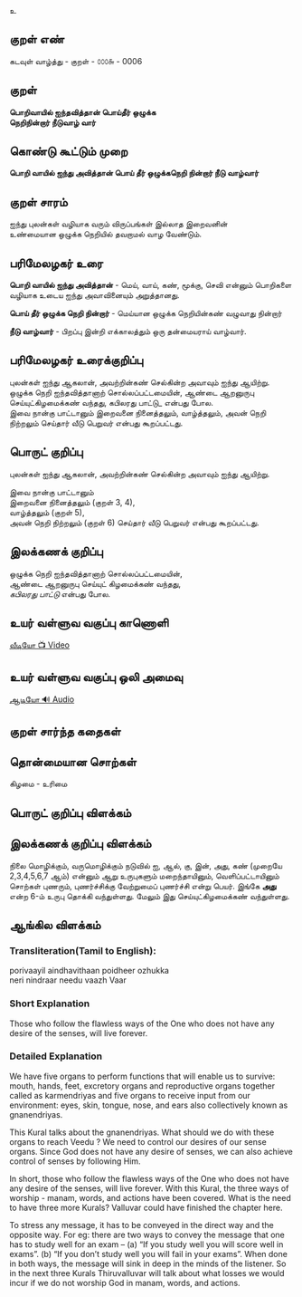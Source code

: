 உ

## குறள் எண்

கடவுள் வாழ்த்து - குறள் - ௦௦௦௬ - 0006

## குறள் 

**பொறிவாயில் ஐந்தவித்தான் பொய்தீர் ஒழுக்க**  
**நெறிநின்றார் நீடுவாழ் வார்**  

## கொண்டு கூட்டும் முறை

**பொறி வாயில் ஐந்து அவித்தான் பொய் தீர் ஒழுக்கநெறி நின்றார் நீடு வாழ்வார்**  

## குறள் சாரம்  

ஐந்து புலன்கள் வழியாக வரும் விருப்பங்கள் இல்லாத இறைவனின்  
உண்மையான ஒழுக்க நெறியில் தவறாமல் வாழ வேண்டும்.  


## பரிமேலழகர் உரை

**பொறி வாயில் ஐந்து அவித்தான்** - மெய், வாய், கண், மூக்கு, செவி என்னும் பொறிகளை வழியாக உடைய ஐந்து அவாவினையும் அறுத்தானது.  

**பொய் தீர் ஒழுக்க நெறி நின்றார்** - மெய்யான ஒழுக்க நெறியின்கண் வழுவாது நின்றார்  

**நீடு வாழ்வார்** - பிறப்பு இன்றி எக்காலத்தும் ஒரு தன்மையராய் வாழ்வார்.


## பரிமேலழகர் உரைக்குறிப்பு 

புலன்கள் ஐந்து ஆகலான், அவற்றின்கண் செல்கின்ற அவாவும் ஐந்து ஆயிற்று.  
ஒழுக்க நெறி ஐந்தவித்தானாற் சொல்லப்பட்டமையின், ஆண்டை ஆறனுருபு செய்யுட்கிழமைக்கண் வந்தது, கபிலரது பாட்டு_  என்பது போல.  
இவை நான்கு பாட்டானும் இறைவனை நினைத்தலும், வாழ்த்தலும், அவன் நெறி நிற்றலும் செய்தார் வீடு பெறுவர் என்பது  கூறப்பட்டது.


## பொருட் குறிப்பு 

புலன்கள் ஐந்து ஆகலான், அவற்றின்கண் செல்கின்ற அவாவும் ஐந்து ஆயிற்று.  

இவை நான்கு பாட்டானும்  
இறைவனை நினைத்தலும் (குறள் 3, 4),  
வாழ்த்தலும் (குறள் 5),  
அவன் நெறி நிற்றலும் (குறள் 6) செய்தார் வீடு பெறுவர் என்பது  கூறப்பட்டது. 

## இலக்கணக் குறிப்பு  

ஒழுக்க நெறி ஐந்தவித்தானாற் சொல்லப்பட்டமையின்,  
ஆண்டை ஆறனுருபு செய்யுட் கிழமைக்கண் வந்தது,  
_கபிலரது பாட்டு_  என்பது போல.  

   


## உயர் வள்ளுவ வகுப்பு காணொளி

[ வீடியோ 📺 Video ](https://youtu.be/2lxbGQYQN-0)

## உயர் வள்ளுவ வகுப்பு ஒலி அமைவு 

[ ஆடியோ 🔊 Audio ](https://drive.google.com/open?id=1VUvlclOEbiQGeR5FdfzU9_9AsCo7IBNi)

## குறள் சார்ந்த கதைகள் 


## தொன்மையான சொற்கள்  

கிழமை - உரிமை

##  பொருட் குறிப்பு விளக்கம்


## இலக்கணக் குறிப்பு விளக்கம்  

நிலை மொழிக்கும், வருமொழிக்கும் நடுவில் ஐ, ஆல், கு, இன், அது, கண் (முறையே 2,3,4,5,6,7 ஆம்) என்னும் ஆறு உருபுகளும் மறைந்தாயினும், வெளிப்பட்டாயினும் சொற்கள் புணரும், புணர்ச்சிக்கு வேற்றுமைப் புணர்ச்சி என்று பெயர். இங்கே **அது** என்ற 6-ம் உருபு தொக்கி வந்துள்ளது. மேலும் இது செய்யுட்கிழமைக்கண் வந்துள்ளது.  



## ஆங்கில விளக்கம்

### Transliteration(Tamil to English):
porivaayil aindhavithaan poidheer ozhukka  
neri nindraar needu vaazh Vaar  

### Short Explanation
Those who follow the flawless ways of the One who does not have any desire of the senses, will live forever.

### Detailed Explanation  
We have five organs to perform functions that will enable us to survive: mouth, hands, feet, excretory organs and reproductive organs together called as karmendriyas and five organs to receive input from our environment: eyes, skin, tongue, nose, and ears also collectively known as gnanendriyas.  

This Kural talks about the gnanendriyas. What should we do with these organs to reach Veedu ? We need to control our desires of our sense organs. Since God does not have any desire of senses, we can also achieve control of senses by following Him.  

In short, those who follow the flawless ways of the One who does not have any desire of the senses, will live forever.
With this Kural, the three ways of worship - manam, words, and actions have been covered. What is the need to have three more Kurals? Valluvar could have finished the chapter here.  

To stress any message, it has to be conveyed in the direct way and the opposite way. For eg: there are two ways to convey the message that one has to  study well for an exam – (a) “If you study well you will score well in exams”. (b) “If you don’t study well you will fail in your exams”. When done in both ways, the message will sink in deep in the minds of the listener. So in the next three Kurals Thiruvalluvar will talk about what losses we would incur if we do not worship God in manam, words, and actions.

##
